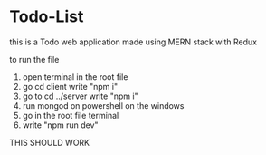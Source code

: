 # Todo-List
this is a Todo web application made using MERN stack with Redux 


to run the file

1) open terminal in the root file
2) go cd client write "npm i"
3) go to cd ../server write "npm i"
4) run mongod on powershell on the windows
5) go in the root file terminal
6) write "npm run dev"

THIS SHOULD WORK
